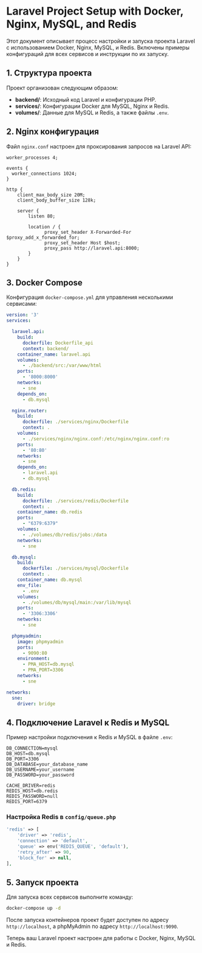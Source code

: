 
# Laravel Project Setup with Docker, Nginx, MySQL, and Redis

Этот документ описывает процесс настройки и запуска проекта Laravel с использованием Docker, Nginx, MySQL, и Redis. Включены примеры конфигураций для всех сервисов и инструкции по их запуску.

## 1. Структура проекта

Проект организован следующим образом:

- **backend/**: Исходный код Laravel и конфигурации PHP.
- **services/**: Конфигурации Docker для MySQL, Nginx и Redis.
- **volumes/**: Данные для MySQL и Redis, а также файлы `.env`.

## 2. Nginx конфигурация

Файл `nginx.conf` настроен для проксирования запросов на Laravel API:

```nginx
worker_processes 4;

events {
  worker_connections 1024;
}

http {
    client_max_body_size 20M;
    client_body_buffer_size 128k;

    server {
        listen 80;

        location / {
              proxy_set_header X-Forwarded-For $proxy_add_x_forwarded_for;
              proxy_set_header Host $host;
              proxy_pass http://laravel.api:8000;
        }
    }
}
```

## 3. Docker Compose

Конфигурация `docker-compose.yml` для управления несколькими сервисами:

```yaml
version: '3'
services:

  laravel.api:
    build:
      dockerfile: Dockerfile_api
      context: backend/
    container_name: laravel.api
    volumes:
      - ./backend/src:/var/www/html
    ports:
      - '8000:8000'
    networks:
      - sne
    depends_on:
      - db.mysql

  nginx.router:
    build:
      dockerfile: ./services/nginx/Dockerfile
      context: .
    volumes:
      - ./services/nginx/nginx.conf:/etc/nginx/nginx.conf:ro
    ports:
      - '80:80'
    networks:
      - sne
    depends_on:
      - laravel.api
      - db.mysql

  db.redis:
    build:
      dockerfile: ./services/redis/Dockerfile
      context: .
    container_name: db.redis
    ports:
      - "6379:6379"
    volumes:
      - ./volumes/db/redis/jobs:/data
    networks:
      - sne

  db.mysql:
    build:
      dockerfile: ./services/mysql/Dockerfile
      context: .
    container_name: db.mysql
    env_file:
      - .env
    volumes:
      - ./volumes/db/mysql/main:/var/lib/mysql
    ports:
      - '3306:3306'
    networks:
      - sne

  phpmyadmin:
    image: phpmyadmin
    ports:
      - 9090:80
    environment:
      - PMA_HOST=db.mysql
      - PMA_PORT=3306
    networks:
      - sne

networks:
  sne:
    driver: bridge
```

## 4. Подключение Laravel к Redis и MySQL

Пример настройки подключения к Redis и MySQL в файле `.env`:

```env
DB_CONNECTION=mysql
DB_HOST=db.mysql
DB_PORT=3306
DB_DATABASE=your_database_name
DB_USERNAME=your_username
DB_PASSWORD=your_password

CACHE_DRIVER=redis
REDIS_HOST=db.redis
REDIS_PASSWORD=null
REDIS_PORT=6379
```

### Настройка Redis в `config/queue.php`

```php
'redis' => [
    'driver' => 'redis',
    'connection' => 'default',
    'queue' => env('REDIS_QUEUE', 'default'),
    'retry_after' => 90,
    'block_for' => null,
],
```

## 5. Запуск проекта

Для запуска всех сервисов выполните команду:

```bash
docker-compose up -d
```

После запуска контейнеров проект будет доступен по адресу `http://localhost`, а phpMyAdmin по адресу `http://localhost:9090`.

Теперь ваш Laravel проект настроен для работы с Docker, Nginx, MySQL и Redis.
